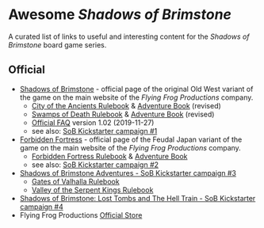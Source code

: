 # Awesome _Shadows of Brimstone_

A curated list of links to useful and interesting content for the _Shadows of Brimstone_ board game series.

## Official

 - [Shadows of Brimstone](https://www.flyingfrog.net/shadowsofbrimstone/) - official page of the original Old West variant of the game on the main website of the _Flying Frog Productions_ company.
   - [City of the Ancients Rulebook](http://www.flyingfrog.net/shadowsofbrimstone/pdf/REV__SBCA_Rulebook_WEB.pdf)
     & [Adventure Book](http://www.flyingfrog.net/shadowsofbrimstone/pdf/REV__SBCA_AdvBook_WEB.pdf) (revised)
   - [Swamps of Death Rulebook](http://www.flyingfrog.net/shadowsofbrimstone/pdf/REV__SBSD_Rulebook_WEB.pdf)
     & [Adventure Book](http://www.flyingfrog.net/shadowsofbrimstone/pdf/REV__SBSD_AdvBook_WEB.pdf) (revised)
   - [Official FAQ](http://www.flyingfrog.net/FAQ_Docs/SOBS_FAQ_Version_11-27-2019_Web.pdf) version 1.02 (2019-11-27)
   - see also: [SoB Kickstarter campaign #1](https://www.kickstarter.com/projects/1034852783/shadows-of-brimstone)
 - [Forbidden Fortress](https://www.flyingfrog.net/forbiddenfortress/) - official page of the Feudal Japan variant of the game on the main website of the _Flying Frog Productions_ company.
   - [Forbidden Fortress Rulebook](http://www.flyingfrog.net/forbiddenfortress/pdf/ForbiddenFortress_Rulebook_WEB.pdf)
     & [Adventure Book](http://www.flyingfrog.net/forbiddenfortress/pdf/ForbiddenFortress_AdventureBook_WEB.pdf)
   - see also: [SoB Kickstarter campaign #2](https://www.kickstarter.com/projects/1034852783/shadows-of-brimstone-forbidden-fortress)
 - [Shadows of Brimstone Adventures - SoB Kickstarter campaign #3](https://www.kickstarter.com/projects/1034852783/shadows-of-brimstone-adventures)
   - [Gates of Valhalla Rulebook](http://www.flyingfrog.net/BrimstoneAdventures/pdf/SBGV_Rulebook_FINAL_WEB_sm.pdf)
   - [Valley of the Serpent Kings Rulebook](http://www.flyingfrog.net/BrimstoneAdventures/pdf/SBVS_Rulebook_FINAL_WEB_sm.pdf)
 - [Shadows of Brimstone: Lost Tombs and The Hell Train - SoB Kickstarter campaign #4](https://www.kickstarter.com/projects/1034852783/shadows-of-brimstone-lost-tombs-and-the-hell-train)
 - Flying Frog Productions [Official Store](https://flyingfrogproductions.mybigcommerce.com/)
